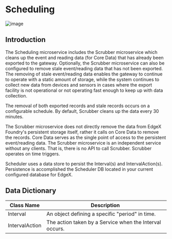 # Scheduling

![image](EdgeX_SupportingServicesScheduling.png)

## Introduction

The Scheduling microservice includes the Scrubber microservice which
cleans up the event and reading data (for Core Data) that has already
been exported to the gateway. Optionally, the Scrubber microservice can
also be configured to remove stale event/reading data that has not been
exported. The removing of stale event/reading data enables the gateway
to continue to operate with a static amount of storage, while the system
continues to collect new data from devices and sensors in cases where
the export facility is not operational or not operating fast enough to
keep up with data collection.

The removal of both exported records and stale records occurs on a
configurable schedule. By default, Scrubber cleans up the data every 30
minutes.

The Scrubber microservice does not directly remove the data from EdgeX
Foundry's persistent storage itself, rather it calls on Core Data to
remove the records. Core Data serves as the single point of access to
the persistent event/reading data. The Scrubber microservice is an
independent service without any clients. That is, there is no API to
call Scrubber. Scrubber operates on time triggers.

Scheduler uses a data store to persist the Interval(s) and
IntervalAction(s). Persistence is accomplished the Scheduler DB located
in your current configured database for EdgeX.

## Data Dictionary

  |Class Name  | Description|
  |----------------| ---------------------------------------------------------|
  |Interval        | An object defining a specific "period" in time.|
  |IntervalAction  | The action taken by a Service when the Interval occurs.|
  
